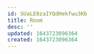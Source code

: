 ```yaml
---
id: SUaLE0zaIYQdHekfwu3Kb
title: Room
desc: ''
updated: 1643723096364
created: 1643723096364
---
```



